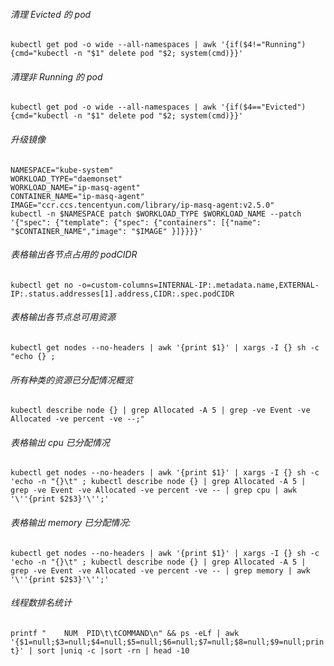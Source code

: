 ###### 清理 Evicted 的 pod
```kubectl get pod -o wide --all-namespaces | awk '{if($4!="Running"){cmd="kubectl -n "$1" delete pod "$2; system(cmd)}}'```

###### 清理非 Running 的 pod
```kubectl get pod -o wide --all-namespaces | awk '{if($4=="Evicted"){cmd="kubectl -n "$1" delete pod "$2; system(cmd)}}'```

###### 升级镜像
```
NAMESPACE="kube-system"
WORKLOAD_TYPE="daemonset"
WORKLOAD_NAME="ip-masq-agent"
CONTAINER_NAME="ip-masq-agent"
IMAGE="ccr.ccs.tencentyun.com/library/ip-masq-agent:v2.5.0"
kubectl -n $NAMESPACE patch $WORKLOAD_TYPE $WORKLOAD_NAME --patch '{"spec": {"template": {"spec": {"containers": [{"name": "$CONTAINER_NAME","image": "$IMAGE" }]}}}}'
```
###### 表格输出各节点占用的 podCIDR
```kubectl get no -o=custom-columns=INTERNAL-IP:.metadata.name,EXTERNAL-IP:.status.addresses[1].address,CIDR:.spec.podCIDR```
###### 表格输出各节点总可用资源
```kubectl get nodes --no-headers | awk '{print $1}' | xargs -I {} sh -c "echo {} ;```

###### 所有种类的资源已分配情况概览
```kubectl describe node {} | grep Allocated -A 5 | grep -ve Event -ve Allocated -ve percent -ve --;"```

###### 表格输出 cpu 已分配情况
```kubectl get nodes --no-headers | awk '{print $1}' | xargs -I {} sh -c 'echo -n "{}\t" ; kubectl describe node {} | grep Allocated -A 5 | grep -ve Event -ve Allocated -ve percent -ve -- | grep cpu | awk '\''{print $2$3}'\'';'```

###### 表格输出 memory 已分配情况:
```kubectl get nodes --no-headers | awk '{print $1}' | xargs -I {} sh -c 'echo -n "{}\t" ; kubectl describe node {} | grep Allocated -A 5 | grep -ve Event -ve Allocated -ve percent -ve -- | grep memory | awk '\''{print $2$3}'\'';'```

###### 线程数排名统计
```printf "    NUM  PID\t\tCOMMAND\n" && ps -eLf | awk '{$1=null;$3=null;$4=null;$5=null;$6=null;$7=null;$8=null;$9=null;print}' | sort |uniq -c |sort -rn | head -10```
